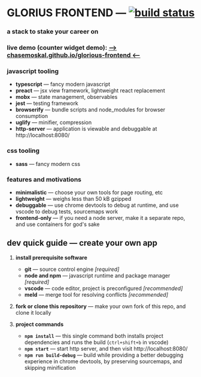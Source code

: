 
GLORIUS FRONTEND — [![build status](https://travis-ci.org/ChaseMoskal/glorious-frontend.svg?branch=master)](https://travis-ci.org/ChaseMoskal/glorious-frontend)
================

### a stack to stake your career on
### live demo (counter widget demo): [⟶ chasemoskal.github.io/glorious-frontend ⟵](https://chasemoskal.github.io/glorious-frontend/)

### javascript tooling

- **typescript** — fancy modern javascript
- **preact** — jsx view framework, lightweight react replacement
- **mobx** — state management, observables
- **jest** — testing framework
- **browserify** — bundle scripts and node_modules for browser consumption
- **uglify** — minifier, compression
- **http-server** — application is viewable and debuggable at http://localhost:8080/

### css tooling

- **sass** — fancy modern css

### features and motivations

- **minimalistic** — choose your own tools for page routing, etc
- **lightweight** — weighs less than 50 kB gzipped
- **debuggable** — use chrome devtools to debug at runtime, and use vscode to debug tests, sourcemaps work
- **frontend-only** — if you need a node server, make it a separate repo, and use containers for god's sake

## dev quick guide — create your own app

1. **install prerequisite software**

	- **git** — source control engine *[required]*
	- **node and npm** — javascript runtime and package manager *[required]*
	- **vscode** — code editor, project is preconfigured *[recommended]*
	- **meld** — merge tool for resolving conflicts *[recommended]*

2. **fork or clone this repository** — make your own fork of this repo, and clone it locally

3. **project commands**

	- **`npm install`** — this single command both installs project dependencies and runs the build (`ctrl+shift+b` in vscode)
	- **`npm start`** — start http server, and then visit http://localhost:8080/
	- **`npm run build-debug`** — build while providing a better debugging experience in chrome devtools, by preserving sourcemaps, and skipping minification
